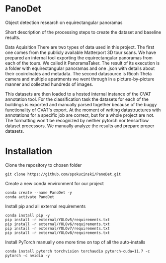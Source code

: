 # PanoDet
Object detection research on equirectangular panoramas

Short description of the processing steps to create the dataset and baseline results.

Data Aquisition There are two types of data used in this project. The first one comes from the publicly available Matterport 3D tour scans. We have prepared an internal tool exporting the equirectangular panoramas from each of the tours. We called it PanoramaTaker. The result of its execution is a folder with equirectangular panoramas and one .json with details about their cooirdinates and metadata. The second datasource is Ricoh Theta camera and multiple apartments we went through in a picture-by-picture manner and collected hundreds of images.

This datasets are then loaded to a hosted internal instance of the CVAT annotation tool. For the classification task the datasets for each of the buildings is exported and manually parsed together because of the buggy functionality of CVAT's export. At the moment of writing datastructures with annotations for a specific job are correct, but for a whole project are not. The formatting won't be recognized by neither pytorch nor tensorflow dataset processors. We manually analyze the results and prepare proper datasets.

# Installation
Clone the repository to chosen folder
```
git clone https://github.com/spokucinski/PanoDet.git
```

Create a new conda environment for our project
```
conda create --name PanoDet -y
conda activate PanoDet
```

Install pip and all external requirements
```
conda install pip -y
pip install -r external/YOLOv5/requirements.txt 
pip install -r external/YOLOv6/requirements.txt 
pip install -r external/YOLOv7/requirements.txt 
pip install -r external/YOLOv8/requirements.txt
```

Install PyTorch manually one more time on top of all the auto-installs
```
conda install pytorch torchvision torchaudio pytorch-cuda=11.7 -c pytorch -c nvidia -y
```
